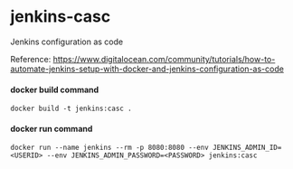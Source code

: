 # jenkins-casc
Jenkins configuration as code

Reference:
https://www.digitalocean.com/community/tutorials/how-to-automate-jenkins-setup-with-docker-and-jenkins-configuration-as-code


#### docker build command
```
docker build -t jenkins:casc .
```

#### docker run command
```
docker run --name jenkins --rm -p 8080:8080 --env JENKINS_ADMIN_ID=<USERID> --env JENKINS_ADMIN_PASSWORD=<PASSWORD> jenkins:casc
```
